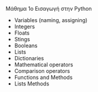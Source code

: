 Μάθημα 1ο
Εισαγωγή στην Python
- Variables (naming, assigning)
- Integers
- Floats
- Stings
- Booleans
- Lists
- Dictionaries
- Mathematical operators
- Comparison operators
- Functions and Methods
- Lists Methods
